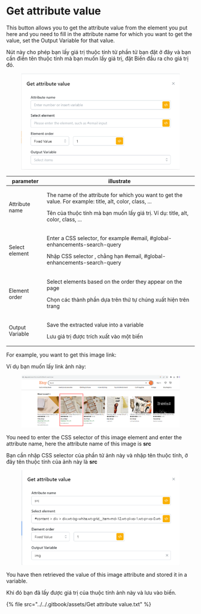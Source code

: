 # Get attribute value

This button allows you to get the attribute value from the element you put here and you need to fill in the attribute name for which you want to get the value, set the Output Variable for that value.

Nút này cho phép bạn lấy giá trị thuộc tính từ phần tử bạn đặt ở đây và bạn cần điền tên thuộc tính mà bạn muốn lấy giá trị, đặt Biến đầu ra cho giá trị đó.&#x20;

<figure><img src="../../.gitbook/assets/Get attribute value.png" alt=""><figcaption></figcaption></figure>

| parameter       | illustrate                                                                                                                                                                                                     |
| --------------- | -------------------------------------------------------------------------------------------------------------------------------------------------------------------------------------------------------------- |
| Attribute name  | <p>The name of the attribute for which you want to get the value. For example: title, alt, color, class, ...</p><p></p><p>Tên của thuộc tính mà bạn muốn lấy giá trị. Ví dụ: title, alt, color, class, ...</p> |
| Select element  | <p>Enter a CSS selector, for example #email, #global-enhancements-search-query</p><p></p><p>Nhập CSS selector , chằng hạn #email, #global-enhancements-search-query</p>                                        |
| Element order   | <p>Select elements based on the order they appear on the page</p><p></p><p>Chọn các thành phần dựa trên thứ tự chúng xuất hiện trên trang</p>                                                                  |
| Output Variable | <p>Save the extracted value into a variable</p><p></p><p>Lưu giá trị được trích xuất vào một biến</p>                                                                                                          |

For example, you want to get this image link:

Ví dụ bạn muốn lấy link ảnh này:

<figure><img src="../../.gitbook/assets/image (2) (1) (1) (1) (1) (1) (1) (1) (1) (1) (1) (1) (1) (1) (1) (1) (1) (1) (1) (1) (1) (1) (1) (1) (1) (1) (1).png" alt=""><figcaption></figcaption></figure>

You need to enter the CSS selector of this image element and enter the attribute name, here the attribute name of this image is **src**

Bạn cần nhập CSS selector của phần tử ảnh này và nhập tên thuộc tính, ở đây tên thuộc tính của ảnh này là **src**&#x20;

<figure><img src="../../.gitbook/assets/image (1) (1) (1) (1) (1) (1) (1) (1) (1) (1) (1) (1) (1) (1) (1) (1) (1) (1) (1) (1) (1) (1) (1) (1) (1) (1) (1) (1) (1) (1) (1) (1) (1) (1) (1) (1) (1) (1) (1) (1) (1) (1).png" alt=""><figcaption></figcaption></figure>

You have then retrieved the value of this image attribute and stored it in a variable.

Khi đó bạn đã lấy được giá trị của thuộc tính ảnh này và lưu vào biến.

{% file src="../../.gitbook/assets/Get attribute value.txt" %}
